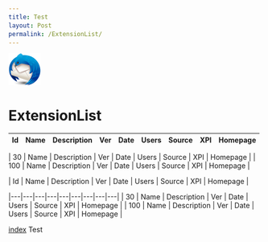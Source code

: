 ```yaml
---
title: Test
layout: Post
permalink: /ExtensionList/
---
```

![Thunderbird icon](./images/Thunderbird-icon.png)

# ExtensionList


| Id | Name | Description | Ver | Date | Users | Source | XPI | Homepage |
|---|---|---|---|---|---|---|---|---|

| 30 | Name | Description | Ver | Date | Users | Source | XPI | Homepage |
| 100 | Name | Description | Ver | Date | Users | Source | XPI | Homepage |

| Id | Name | Description | Ver | Date | Users | Source | XPI | Homepage |

|---|---|---|---|---|---|---|---|---|
| 30 | Name | Description | Ver | Date | Users | Source | XPI | Homepage |
| 100 | Name | Description | Ver | Date | Users | Source | XPI | Homepage |


[index](./index.html)
Test

